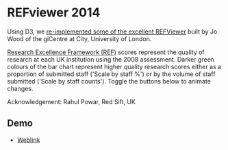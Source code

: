 # REFviewer 2014

Using D3, we [re-implemented some of the excellent REFViewer](https://www.staff.city.ac.uk/~jwo/refviewer/) built by Jo Wood of the giCentre at City, University of London.

[Research Excellence Framework (REF)](https://www.ref.ac.uk/) scores represent the quality of research at each UK institution using the 2008 assessment. Darker green colours of the bar chart represent higher quality research scores either as a proportion of submitted staff ('Scale by staff %') or by the volume of staff submitted ('Scale by staff counts'). Toggle the buttons below to animate changes.

Acknowledgement: Rahul Powar, Red Sift, UK

## Demo
- [Weblink](https://mithileysh.github.io/Refviewer2014/)

